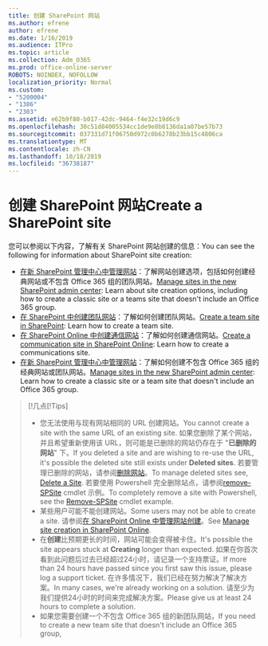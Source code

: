 ```yaml
---
title: 创建 SharePoint 网站
ms.author: efrene
author: efrene
ms.date: 1/16/2019
ms.audience: ITPro
ms.topic: article
ms.collection: Adm_O365
ms.prod: office-online-server
ROBOTS: NOINDEX, NOFOLLOW
localization_priority: Normal
ms.custom:
- "5200004"
- "1386"
- "2303"
ms.assetid: e62b9f80-b017-42dc-9464-f4e32c19d6c9
ms.openlocfilehash: 30c51d84005534cc1de9e8b8136da1a07be57b73
ms.sourcegitcommit: 037331d71f06750d972c0b6278b23bb15c4806ca
ms.translationtype: MT
ms.contentlocale: zh-CN
ms.lasthandoff: 10/18/2019
ms.locfileid: "36738187"
---
```

# <a name="create-a-sharepoint-site"></a><span data-ttu-id="8f7da-102">创建 SharePoint 网站</span><span class="sxs-lookup"><span data-stu-id="8f7da-102">Create a SharePoint site</span></span>

<span data-ttu-id="8f7da-103">您可以参阅以下内容，了解有关 SharePoint 网站创建的信息：</span><span class="sxs-lookup"><span data-stu-id="8f7da-103">You can see the following for information about SharePoint site creation:</span></span>
- <span data-ttu-id="8f7da-104">[在新 SharePoint 管理中心中管理网站](https://docs.microsoft.com/sharepoint/manage-site-creation)：了解网站创建选项，包括如何创建经典网站或不包含 Office 365 组的团队网站。</span><span class="sxs-lookup"><span data-stu-id="8f7da-104">[Manage sites in the new SharePoint admin center](https://docs.microsoft.com/sharepoint/manage-site-creation): Learn about site creation options, including how to create a classic site or a teams site that doesn't include an Office 365 group.</span></span>
- <span data-ttu-id="8f7da-105">[在 SharePoint 中创建团队网站](https://support.office.com/article/create-a-team-site-in-sharepoint-ef10c1e7-15f3-42a3-98aa-b5972711777d)：了解如何创建团队网站。</span><span class="sxs-lookup"><span data-stu-id="8f7da-105">[Create a team site in SharePoint](https://support.office.com/article/create-a-team-site-in-sharepoint-ef10c1e7-15f3-42a3-98aa-b5972711777d): Learn how to create a team site.</span></span>
- <span data-ttu-id="8f7da-106">[在 SharePoint Online 中创建通信网站](https://support.office.com/article/7fb44b20-a72f-4d2c-9173-fc8f59ba50eb)：了解如何创建通信网站。</span><span class="sxs-lookup"><span data-stu-id="8f7da-106">[Create a communication site in SharePoint Online](https://support.office.com/article/7fb44b20-a72f-4d2c-9173-fc8f59ba50eb): Learn how to create a communications site.</span></span>
- <span data-ttu-id="8f7da-107">[在新 SharePoint 管理中心中管理网站](https://docs.microsoft.com/sharepoint/manage-sites-in-new-admin-center#create-a-site)：了解如何创建不包含 Office 365 组的经典网站或团队网站。</span><span class="sxs-lookup"><span data-stu-id="8f7da-107">[Manage sites in the new SharePoint admin center](https://docs.microsoft.com/sharepoint/manage-sites-in-new-admin-center#create-a-site):  Learn how to create a classic site or a team site that doesn't include an Office 365 group.</span></span>


  
> <span data-ttu-id="8f7da-108">[!几点</span><span class="sxs-lookup"><span data-stu-id="8f7da-108">[!Tips]</span></span>
> - <span data-ttu-id="8f7da-109">您无法使用与现有网站相同的 URL 创建网站。</span><span class="sxs-lookup"><span data-stu-id="8f7da-109">You cannot create a site with the same URL of an existing site.</span></span> <span data-ttu-id="8f7da-110">如果您删除了某个网站，并且希望重新使用该 URL，则可能是已删除的网站仍存在于 "**已删除的网站**" 下。</span><span class="sxs-lookup"><span data-stu-id="8f7da-110">If you deleted a site and are wishing to re-use the URL, it's possible the deleted site still exists under **Deleted sites**.</span></span> <span data-ttu-id="8f7da-111">若要管理已删除的网站，请参阅[删除网站](https://docs.microsoft.com/sharepoint/manage-sites-in-new-admin-center#delete-a-site)。</span><span class="sxs-lookup"><span data-stu-id="8f7da-111">To manage deleted sites see, [Delete a Site](https://docs.microsoft.com/sharepoint/manage-sites-in-new-admin-center#delete-a-site).</span></span> <span data-ttu-id="8f7da-112">若要使用 Powershell 完全删除站点，请参阅[remove-SPSite](https://docs.microsoft.com/sharepoint/manage-sites-in-new-admin-center#delete-a-site) cmdlet 示例。</span><span class="sxs-lookup"><span data-stu-id="8f7da-112">To completely remove a site with Powershell, see the [Remove-SPSite](https://docs.microsoft.com/sharepoint/manage-sites-in-new-admin-center#delete-a-site) cmdlet example.</span></span>
> - <span data-ttu-id="8f7da-113">某些用户可能不能创建网站。</span><span class="sxs-lookup"><span data-stu-id="8f7da-113">Some users may not be able to create a site.</span></span> <span data-ttu-id="8f7da-114">请参阅[在 SharePoint Online 中管理网站创建](https://docs.microsoft.com/sharepoint/manage-site-creation)。</span><span class="sxs-lookup"><span data-stu-id="8f7da-114">See [Manage site creation in SharePoint Online](https://docs.microsoft.com/sharepoint/manage-site-creation).</span></span>
> - <span data-ttu-id="8f7da-115">在**创建**比预期更长的时间，网站可能会变得被卡住。</span><span class="sxs-lookup"><span data-stu-id="8f7da-115">It's possible the site appears stuck at **Creating** longer than expected.</span></span> <span data-ttu-id="8f7da-116">如果在你首次看到此问题后过去已经超过24小时，请记录一个支持票证。</span><span class="sxs-lookup"><span data-stu-id="8f7da-116">If more than 24 hours have passed since you first saw this issue, please log a support ticket.</span></span> <span data-ttu-id="8f7da-117">在许多情况下，我们已经在努力解决了解决方案。</span><span class="sxs-lookup"><span data-stu-id="8f7da-117">In many cases, we're already working on a solution.</span></span> <span data-ttu-id="8f7da-118">请至少为我们提供24小时的时间来完成解决方案。</span><span class="sxs-lookup"><span data-stu-id="8f7da-118">Please give us at least 24 hours to complete a solution.</span></span>
> - <span data-ttu-id="8f7da-119">如果您需要创建一个不包含 Office 365 组的新团队网站，</span><span class="sxs-lookup"><span data-stu-id="8f7da-119">If you need to create a new team site that doesn't include an Office 365 group,</span></span> 


